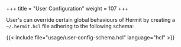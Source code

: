 +++
title = "User Configuration"
weight = 107
+++

User's can override certain global behaviours of Hermit by creating a
`~/.hermit.hcl` file adhering to the following schema:

{{< include file="usage/user-config-schema.hcl" language="hcl" >}}
